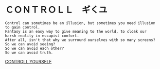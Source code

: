 # ＣＯＮＴＲＯＬＬ　ギくユ
```
Control can sometimes be an illusion, but sometimes you need illusion to gain control.
Fantasy is an easy way to give meaning to the world, to cloak our harsh reality in escapist comfort.
After all, isn't that why we surround ourselves with so many screens?
So we can avoid seeing?
So we can avoid each other?
So we can avoid truth.  
```
[CONTROLL YOURSELF](https://www.whoismrrobot.com/endgame/)
